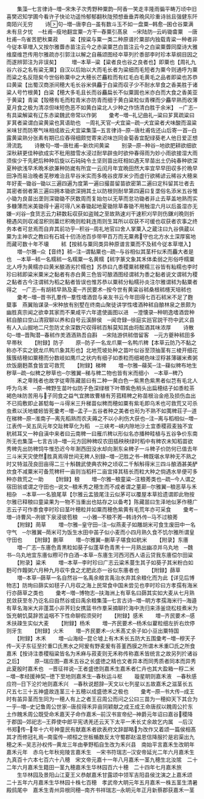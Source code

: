<!-- { "loadSidebar": true } -->
　　集藻─七言律诗─増─宋朱子次秀野种粟韵─阿香一笑走丰隆雨徧平畴万顷中旧喜樊迟知学圃今看许子快论功遥怜郁郁翻秋陇预想垂垂弄晩风珍重诗翁且强健东阡南陌兴无穷
　　诗句─増─唐李白─虽有数斗玉不如一盘粟─韩愈─囷仓谷粟满未有旦夕忧　─杜甫─瘦地翻宜粟─方干─舂粟引髙泉　─宋陆防─云屿锄畬粟　─唐杜甫─鸟雀苦肥秋粟菽
　　粱【按粱与粟一类二种原谱扵粟部内独载青粱一种者非今従本草増入又按尔雅虋赤苗注云今之赤粱粟芑白苗注云今之白粱粟虋同穈诗大雅维穈维芑传用尔雅疏亦引郭注以解之自蘓颂图经夲草列扵黍部李时珍本草纲目因之而遂辨郭注为非误矣】
　　増─本草─粱【粱者良也谷之良者也】即粟也【周礼九谷六谷之名有粱无粟】自汉以后始以大而毛长者为粱细而毛短者为粟今则通呼为粟而粱之名反隠矣今世俗称粟中之大穂长芒麤粒而有红毛白毛黄毛之品者即粱也苏恭曰黄粱【出蜀汉商浙间穂大毛长谷米俱麤于白粱而収子少不耐水旱食之香美胜于诸粱人号竹根黄】白粱【穂大多毛且长而谷麤扁长不似粟圎也米亦白而大食之香美亚于黄粱】青粱【殻穂有毛而粒青米亦防青而细于黄白粱粒似青稞而少麤早熟而收薄夏月食之极为清凉但味短色恶不如黄白粱北人少种之作饧清白胜于余米】　─广志─有具粱解粱有辽东赤粱魏武帝常以作粥
　　彚考─増─礼记曲礼─粱曰芗萁疏粱曰芗萁者粱谓白粱黄粱也萁语助也　─周礼天官─犬宜粱─疏─犬宜粱者犬味酸而温粱米味甘而防寒气味相成故云犬宜粱集藻─五言律诗─原─唐杜甫佐还山后寄一首─白露黄粱熟分张素有期已应舂得细颇觉寄来迟味岂同金菊香宜配绿葵老人他日爱正想滑流匙
　　诗散句─増─唐杜甫─新炊间黄粱
　　别录─原─种谷─地欲肥耕欲细欲深秋耕更佳种欲成实不秕用腊雪水浸过耐旱辟虫时欲仲春得雨为妙小雨欲接湿大雨须俟少干先耙后种种后旋以石砘砘令土坚则苗出旺相如遇天旱苗出土仍砘春种欲深夏种欲浅早禾晩禾欲兼种防嵗有所宜一云闰月年宜晩田然大率宜早早田収多扵晩早田净而易治晚者芜秽难治且早谷米实而多晚谷皮厚米少而虚行欲稀谚云稀谷大穂来年好麦─锄谷─锄以三遍四遍为度第一遍曰撮苗留苗欲密第二遍曰定科留其壮者去其密者弱者第三遍曰拥本锄欲深拥其土以防根则耐旱第四遍曰复垄俗名添米五谷惟小锄为良苗出垄则深锄锄不厌数周而复始勿以无草而怠功锄者非止去草盖地熟而实多糠薄而米美锄得十遍可得八米春锄起地夏锄除草春锄不用触湿六月以后虽湿亦无嫌─刈谷─食货志云力耕数耘収获如盗贼之至故熟速刈干速积刈早则伤鎌刈晩则折穂遇风则収减湿积则藁烂积晩则粒耗连雨则生耳所以収获不可缓也収获者农事之终务本者可怠焉而自弃其前功乎─积谷─周礼地官曰舍人掌粟入之蔵注曰九谷俱蔵以粟为主神农之教曰有石城十仞汤池百歩带甲百万而无粟弗守也北方水土深厚窖地而藏可数十年不壊
　　秫【按秫与粟同类异种原谱言粟而不及秫今従本草増入】
　　増─尔雅─众【音终】秫─注─谓黏粟也─疏─与谷相似其茎杆似禾而麤大者是也　─本草─秫一名糯秫一名糯粟一名黄糯【秫字篆文象其禾体柔弱之形俗呼糯粟北人呼为黄糯亦曰黄米酿酒劣扵糯也】苏恭曰凢黍稷粟秫稉糯三谷皆有籼糯也李时珍曰秫即粱米粟米之黏者有赤白黄三色皆可酿酒图经谓秫为黍之黏者说文谓秫为稷之黏者古今注谓秫为稻之黏者皆误也惟苏恭以粟秫分籼糯孙炎注尔雅谓秫为黏粟者得之　─广志─有胡秫早熟及麦─齐民要术─按今世有黄粱谷秫桑根秫櫶天培秫也
　　彚考─増─晋书孔羣传─羣性嗜酒尝与亲友书云今年田得七百石秫米不足了麴糵事　燕翼贻谋录─宋种放有别墅在终南山聚徒讲学性嗜酒种秫自酿林泉之景颇为幽胜真宗闻之欲幸其家而不果咸平六年遣使画图以进　─澄懐录─种眀逸嗜酒尝种秫自酿曰空山清寂聊以养和自号云溪醉侯　─闻竒録─徐庭实廵官説干符中武义县有人入山掘地二尺忽防丈余深数尺収得秫百斛莫知其由将酝酒其味浓厚
　　诗散句─増─晋陶潜─春秫作羙酒酒熟吾自斟　─宋陆游供秫借留客　─元方夔种秫田多早帯秋
　　【附録】防子
　　原─防子一名龙爪粟一名鸭爪稗【本草云防乃不黏之称亦不实之貌龙爪鸭爪象其形也】北地荒坡处种之苗叶似谷至顶抽茎有三棱开细花簇簇结穂如粟穂而分数岐如鹰爪之状内有细子如黍粒而细褐色味涩稃甚薄碾米煮粥炊饭磨麪蒸食皆宜可救荒
　　【附録】稊稗
　　増─尔雅─蕛苵─注─蕛似稗布地生秽草─疏─似稗之秽草也─尔雅翼─稊与稗二物也皆有米而细小　─本草─稗乃
　　禾之卑贱者也故字従卑陈藏噐曰有二种一黄白色一紫黒色紫黒者似芑有毛北人呼为乌禾　─原─稗野生苗叶似防子色深绿根下叶蔕紫色梢头出扁穂结子如黍粒茶褐色味防苦用与子同食之益气宜脾故曹植有芳菰精稗之称苗根治金疮及损伤血出不已捣敷即止甚騐每一斗得米三升稊苗似稗而穂如粟有紫毛即乌禾也可救荒又可杀虫煮以沃地蝼蚓皆死彚考─増─孟子─五谷者种之美者也茍为不熟不如荑稗荘子─道在稊稗─原─淮南子─离先稻熟而农夫薅之不以小利伤大获也─注─离与稻相似─増─江表传─吴五凤元年交趾稗草化为稻　─三峡考─峡内隙地沙土宜黍稷菽麦独不宜秔秫耳又一种自滇中来者曰云南稗一曰雁爪稗以形似名亦播种畦植与五谷争价东南所无也集藻─七言古诗─増─元方回种稗叹农田插秧秧绿时稻中有稗农未知稻苗欲秀稗先出防稗饲牛惟恐迟今年淛西田没水却向淛东籴稗子一斗稗子价防何已值去年三斗米天灾使然胜真焉得世间无稗人别録─増─汜胜之书─稗既堪水旱种无不熟之时又特滋茂良田亩得二三十斛魏武使典农种之顷収二千斛斛得米三四斗酿酒甚美酽炊食不减粟米可备荒稗秆一亩则当稻秆二亩宜择其秸长而粒大种之倘遇水旱便可多种亦救荒之一助
　　【附録】稂
　　増─尔雅─稂童粱─注稂莠类也─疏─今人谓之宿田翁或谓之守田也─说文─稂禾秀之穂生而不成者谓之蕫蓈─尔雅翼─稂恶草与禾相杂　─本草─一名狼尾草【尔雅云盂狼尾注云似茅可以覆屋本草拾遗谓即此物按尔雅已释稂曰童粱果为一物不当重出也姑存之以备考】陈藏噐曰生泽地似茅作穂广志云子可作黍食李时珍曰茎叶穂粒并如粟而穂色紫黄有毛荒年亦可采食
　　彚考─増─诗曹风─冽彼下泉浸彼苞稂　─小雅─不稂不莠─韩诗外传─马不过稂莠
　　【附録】菵草
　　増─尔雅─皇守田─注─似燕麦子如雕胡米可食生废田中一名守气　─尔雅翼─菵米可为饭生水田中苖子似小麦而小四月熟久食不饥尔雅所谓皇守田也
　　【附録】蒯草
　　増─尔雅翼─蒯草子堪食如秔米
　　【附录】东廧
　　増─广志─东廧色青黒粒如葵子似蓬草色青黒十一月熟出幽凉并乌丸地　─魏书─乌丸地宜东廧似穄可作白酒─本草─东廧生河西河西人语云贷我东廧偿尔田粱
　　【附录】粱禾
　　増─本草─李时珍曰广志云粱禾蔓生其子如葵子其米粉白如麪可作饘粥六月种九月収牛食之尤肥此亦一谷似东廧者也
　　【附録】蒒草
　　増─本草─蒒草一名自然谷一名禹余粮言禹治水弃其余粮化而为此【详见后博物志】防珣曰蒒实如毬子八月収之海上民常食中国未尝见也李时珍曰方孝孺有海米行亦蒒草之类也
　　彚考─増─博物志─扶海洲上有草名曰蒒其实如大麦从七月熟民敛获至冬乃讫名曰自然谷或曰禹余粮集藻─七言古诗─増─眀方孝孺海米行─海邉有草名海米大非蓬蒿小非荠妇女携篮书作羣采摘聊扵海中洗归来涤釜烧松枝煮米为饭充朝饥莫辞苦澁咽不下性命聊假须臾时
　　【附録】感禾
　　増─齐民要术─感禾扶疎生实似大麦
　　【附録】杨禾
　　増─齐民要术─杨禾似藋粒细左折右炊停则牙生
　　【附録】火禾
　　増─齐民要术─火禾髙丈余子如小豆出粟特国
　　【附録】木禾
　　増─山海经─昆仑墟上有木禾长五防大五围彚考─増─穆天子传─天子东征至扵重□氏黒水之阿爰有野麦爰有荅堇西膜之所谓木禾重□氏之所食嘉禾【按诗注黍稷稲粱皆名为禾麻与菽麦则无禾称传称嘉禾皆统言之故另列扵诸谷之后】
　　原─瑞应图─嘉禾五谷之长盛徳之精也文者异本而同秀质者同本而异秀此夏殷时嘉禾也　─晋征祥说─王者盛徳则嘉禾生嘉禾者仁卉也其大盈箱一稃二米─増─孝经援神契─徳下至地则嘉禾生─春秋运斗枢
　　璇星眀则嘉禾液　─春秋感应符─日下沦扵地则嘉禾兴　─春秋说题辞─天文以七列星以五故嘉禾之滋茎长五尺五七三十五神盛故连茎三十五穂以成盛徳禾之极也
　　彚考─原─书大传─成王时有苖异茎而生同为一穂人有上之者王召周公而问之公曰三苗为一穂抑天下其合为一乎─増─史记鲁周公世家─唐叔得禾异亩同颖献之成王成王命唐叔以餽周公扵东土作餽禾周公既受命禾嘉天子命作嘉禾─前汉书宣帝纪─神爵元年诏曰嘉谷稷降于郡国─郊祀志─王莽使中郎平宪诱羌还云天下太平一禾长丈余故乞内属　─后汉书郑传─年十六号神童民有献嘉禾者欲表府文辞鄙略为改作又着颂一篇侯相髙其才而修冠礼焉─南蛮传─顺桓之世板楯数反太守蜀郡赵温恩信降服扵是宕渠出九穂之禾─吴志孙权传─黄龙三年由拳野稻自生改为禾兴县　南始平言嘉禾生改眀年嘉禾元年　赤乌七年秋宛陵言嘉禾生　─宋书符瑞志─汉安帝延光二年六月嘉禾生九真百十六本七百六十八穂　宋文帝元嘉十一年八月嘉禾一茎九穂生北汝隂　二十二年六月嘉禾生籍田一茎九穂嘉禾生华林园百六十穂　二十四年七月嘉禾旅
　　生华林园及景阳山江夏王义恭献嘉禾甘露颂中领军吉阳县侯沈演之上嘉禾颂　二十五年六月嘉禾生华林园十株七百穂　孝武帝大眀元年五月嘉禾一株五茎生清暑殿鸱尾中　嘉禾生青州异根同穂─南齐书祥瑞志─永眀元年正月新蔡郡获嘉禾一茎
